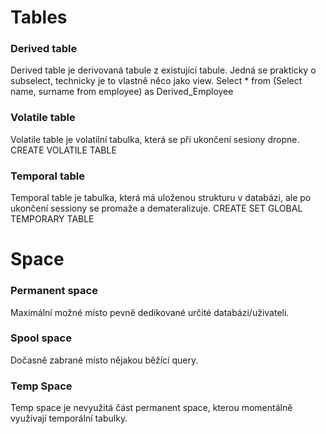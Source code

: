 # Tables 
### Derived table
  Derived table je derivovaná tabule z existující tabule. Jedná se prakticky o subselect, technicky je to vlastně něco jako view.
  Select * from
  (Select name, surname from employee) as Derived_Employee
  
### Volatile table
  Volatile table je volatilní tabulka, která se při ukončení sesiony dropne.
  CREATE VOLATILE TABLE
  
### Temporal table
  Temporal table je tabulka, která má uloženou strukturu v databázi, ale po ukončení sessiony se promaže a demateralizuje.
  CREATE SET GLOBAL TEMPORARY TABLE 
  
# Space
### Permanent space
  Maximální možné místo pevně dedikované určité databázi/uživateli.

### Spool space
  Dočasně zabrané místo nějakou běžící query.
  
### Temp Space
  Temp space je nevyužitá část permanent space, kterou momentálně využívají temporální tabulky.
